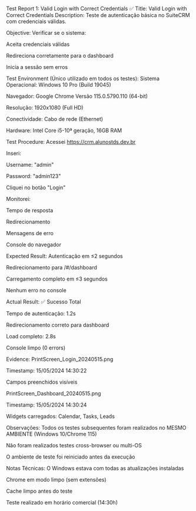 Test Report 1: Valid Login with Correct Credentials ✅
Title: Valid Login with Correct Credentials
Description:
Teste de autenticação básica no SuiteCRM com credenciais válidas.

Objective:
Verificar se o sistema:

Aceita credenciais válidas

Redireciona corretamente para o dashboard

Inicia a sessão sem erros

Test Environment (Único utilizado em todos os testes):
Sistema Operacional: Windows 10 Pro (Build 19045)

Navegador: Google Chrome Versão 115.0.5790.110 (64-bit)

Resolução: 1920x1080 (Full HD)

Conectividade: Cabo de rede (Ethernet)

Hardware: Intel Core i5-10ª geração, 16GB RAM

Test Procedure:
Acessei https://crm.alunostds.dev.br

Inseri:

Username: "admin"

Password: "admin123"

Cliquei no botão "Login"

Monitorei:

Tempo de resposta

Redirecionamento

Mensagens de erro

Console do navegador

Expected Result:
Autenticação em ≤2 segundos

Redirecionamento para /#/dashboard

Carregamento completo em ≤3 segundos

Nenhum erro no console

Actual Result:
✅ Sucesso Total

Tempo de autenticação: 1.2s

Redirecionamento correto para dashboard

Load completo: 2.8s

Console limpo (0 errors)

Evidence:
PrintScreen_Login_20240515.png

Timestamp: 15/05/2024 14:30:22

Campos preenchidos visíveis

PrintScreen_Dashboard_20240515.png

Timestamp: 15/05/2024 14:30:24

Widgets carregados: Calendar, Tasks, Leads

Observações:
Todos os testes subsequentes foram realizados no MESMO AMBIENTE (Windows 10/Chrome 115)

Não foram realizados testes cross-browser ou multi-OS

O ambiente de teste foi reiniciado antes da execução

Notas Técnicas:
O Windows estava com todas as atualizações instaladas

Chrome em modo limpo (sem extensões)

Cache limpo antes do teste

Teste realizado em horário comercial (14:30h)
